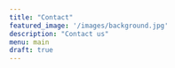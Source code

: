 ```yaml
---
title: "Contact"
featured_image: '/images/background.jpg'
description: "Contact us"
menu: main 
draft: true
---
```





